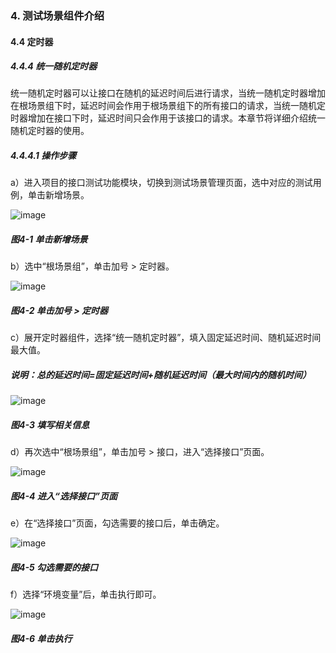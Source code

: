 ### 4. 测试场景组件介绍

#### 4.4 定时器

##### 4.4.4 统一随机定时器

统一随机定时器可以让接口在随机的延迟时间后进行请求，当统一随机定时器增加在根场景组下时，延迟时间会作用于根场景组下的所有接口的请求，当统一随机定时器增加在接口下时，延迟时间只会作用于该接口的请求。本章节将详细介绍统一随机定时器的使用。

##### 4.4.4.1 操作步骤

a）进入项目的接口测试功能模块，切换到测试场景管理页面，选中对应的测试用例，单击新增场景。

![image](https://user-images.githubusercontent.com/79617492/192464556-4c33357a-928e-4019-bdf6-37f5a54c7cc8.png)

##### 图4-1 单击新增场景

b）选中“根场景组”，单击加号 > 定时器。

![image](https://user-images.githubusercontent.com/79617492/192464578-d1253481-9a4a-439f-96a3-7300956ee75f.png)

##### 图4-2 单击加号 > 定时器

c）展开定时器组件，选择“统一随机定时器”，填入固定延迟时间、随机延迟时间最大值。

##### 说明：总的延迟时间=固定延迟时间+随机延迟时间（最大时间内的随机时间）

![image](https://user-images.githubusercontent.com/79617492/192464602-0fb4772c-73d7-4e25-810a-4dcd69962b5f.png)

##### 图4-3 填写相关信息

d）再次选中“根场景组”，单击加号 > 接口，进入“选择接口”页面。

![image](https://user-images.githubusercontent.com/79617492/192464618-9fbb44c8-962d-4113-b362-8a71c34ce144.png)

##### 图4-4 进入“选择接口”页面

e）在“选择接口”页面，勾选需要的接口后，单击确定。

![image](https://user-images.githubusercontent.com/79617492/192464651-1e0a8ba9-2836-4be2-a407-3e37f63186f5.png)

##### 图4-5 勾选需要的接口

f）选择“环境变量”后，单击执行即可。

![image](https://user-images.githubusercontent.com/79617492/192464662-b79b5a9b-6845-4021-97d9-c2e7ea797135.png)

##### 图4-6 单击执行
